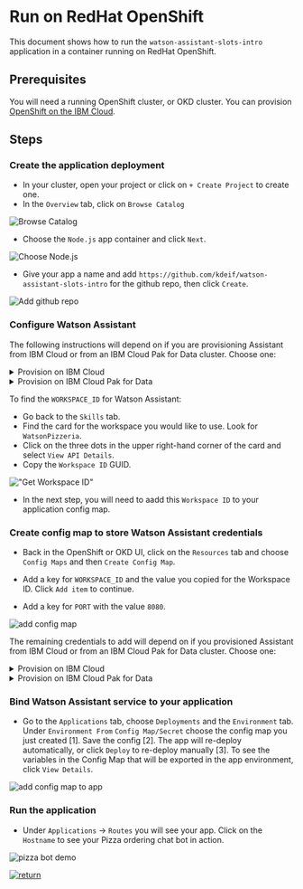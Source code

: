 # Run on RedHat OpenShift

This document shows how to run the `watson-assistant-slots-intro` application in a container running on RedHat OpenShift.

## Prerequisites

You will need a running OpenShift cluster, or OKD cluster. You can provision [OpenShift on the IBM Cloud](https://cloud.ibm.com/kubernetes/catalog/openshiftcluster).

## Steps

### Create the application deployment

* In your cluster, open your project or click on `+ Create Project` to create one.
* In the `Overview` tab, click on `Browse Catalog`

![Browse Catalog](https://github.com/IBM/pattern-utils/blob/master/openshift/openshift-browse-catalog.png)

* Choose the `Node.js` app container and click `Next`.

![Choose Node.js](https://github.com/IBM/pattern-utils/blob/master/openshift/openshift-choose-nodejs.png)

* Give your app a name and add `https://github.com/kdeif/watson-assistant-slots-intro` for the github repo, then click `Create`.

![Add github repo](https://github.com/IBM/pattern-utils/blob/master/openshift/openshift-add-github-repo.png)

### Configure Watson Assistant

The following instructions will depend on if you are provisioning Assistant from IBM Cloud or from an IBM Cloud Pak for Data cluster. Choose one:

<details><summary>Provision on IBM Cloud</summary>
<p>

* Find the Assistant service in your IBM Cloud Dashboard.
* Click on the `Manage` tab and then click on `Launch Watson Assistant`.
* Go to the `Skills` tab.
* Click `Create skill`
* Select the `Dialog skill` option and then click `Next`.
* Click the `Import skill` tab.
* Click `Choose JSON file`, go to your cloned repo dir, and `Open` the workspace.json file in [`data/watson-pizzeria.json`](../../data/watson-pizzeria.json).
* Select `Everything` and click `Import`.

</p>
</details>

<details><summary>Provision on IBM Cloud Pak for Data</summary>
<p>

* Find the Assistant service in your list of `Provisioned Instances` in your IBM Cloud Pak for Data Dashboard.
* Click on `View Details` from the options menu associated with your Assistant service.
* Click on `Open Watson Assistant`.
* Go to the `Skills` tab.
* Click `Create skill`
* Select the `Dialog skill` option and then click `Next`.
* Click the `Import skill` tab.
* Click `Choose JSON file`, go to your cloned repo dir, and `Open` the workspace.json file in [`data/watson-pizzeria.json`](../../data/watson-pizzeria.json).
* Select `Everything` and click `Import`.

</p>
</details>

To find the `WORKSPACE_ID` for Watson Assistant:

* Go back to the `Skills` tab.
* Find the card for the workspace you would like to use. Look for `WatsonPizzeria`.
* Click on the three dots in the upper right-hand corner of the card and select `View API Details`.
* Copy the `Workspace ID` GUID.

!["Get Workspace ID"](https://raw.githubusercontent.com/IBM/pattern-utils/master/watson-assistant/assistantPostSkillGetID.gif)

* In the next step, you will need to aadd this `Workspace ID` to your application config map.

### Create config map to store Watson Assistant credentials

* Back in the OpenShift or OKD UI, click on the `Resources` tab and choose `Config Maps` and then `Create Config Map`.

* Add a key for `WORKSPACE_ID` and the value you copied for the Workspace ID. Click `Add item` to continue.

* Add a key for `PORT` with the value `8080`.

![add config map](https://github.com/IBM/pattern-utils/blob/master/openshift/openshift-generic-config-map.png)

The remaining credentials to add will depend on if you provisioned Assistant from IBM Cloud or from an IBM Cloud Pak for Data cluster. Choose one:

<details><summary>Provision on IBM Cloud</summary>
<p>

* Retrieve the `apikey` and `url` from your Watson Assistant service credentials:

!["Assistant Credentials"](https://raw.githubusercontent.com/IBM/pattern-utils/master/watson-assistant/watson_assistant_api_key.png)

* Add keys for `CONVERSATION_APIKEY` and `CONVERSATION_URL` to store your credentials.

</p>
</details>

<details><summary>Provision on IBM Cloud Pak for Data</summary>
<p>

* Retreive the `URL` from your Watson Assistant service details panel:

!["CPD Credentials"](images/cpd-assistant-details.png)

* Add the key `CONVERSATION_URL` to store this value.

* Additionally, you will need to add the following keys and values:

  * `CONVERSATION_AUTH_TYPE` and set value to `cp4d`
  * `CONVERSATION_AUTH_URL` and set value to the URL of your IBM Cloud Pak for Data cluster
  * `CONVERSATION_AUTH_DISABLE_SSL` and set value to `true`
  * `CONVERSATION_USERNAME` and set value to the IBM Cloud Pak for Data cluser username
  * `CONVERSATION_PASSWORD` and set value to the IBM Cloud Pak for Data cluser password
  * `CONVERSATION_DISABLE_SSL` and set value to `true`

</p>
</details>

### Bind Watson Assistant service to your application

* Go to the `Applications` tab, choose `Deployments` and the `Environment` tab. Under `Environment From` `Config Map/Secret` choose the config map you just created [1]. Save the config [2]. The app will re-deploy automatically, or click `Deploy` to re-deploy manually [3]. To see the variables in the Config Map that will be exported in the app environment, click `View Details`.

![add config map to app](https://github.com/IBM/pattern-utils/blob/master/openshift/openshift-add-config-map-to-app.png)

### Run the application

* Under `Applications` -> `Routes` you will see your app. Click on the `Hostname` to see your Pizza ordering chat bot in action.

![pizza bot demo](images/pizza-bot-demo.png)

[![return](https://raw.githubusercontent.com/IBM/pattern-utils/master/deploy-buttons/return.png)](https://github.com/IBM/watson-assistant-slots-intro#deployment-options)
